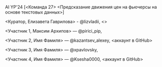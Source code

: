 AI YP'24 [<Команда 27> <Предсказание движения цен на фьючерсы на основе текстовых данных>]

<Куратор, Елизавета Гаврилова> - @lizvladii, <>

<Участник 1, Максим Архипов> — @pirici_pip, <Maksim-de>

<Участник 2, Имя Фамиля> — @kazantsev_alexey, <аккаунт в GitHub>

<Участник 3, Имя Фамиля> — @xpavlovsky, <apavlovskii>

<Участник 4, Имя Фамиля> — @Ksesha0000, <аккаунт в GitHub>
